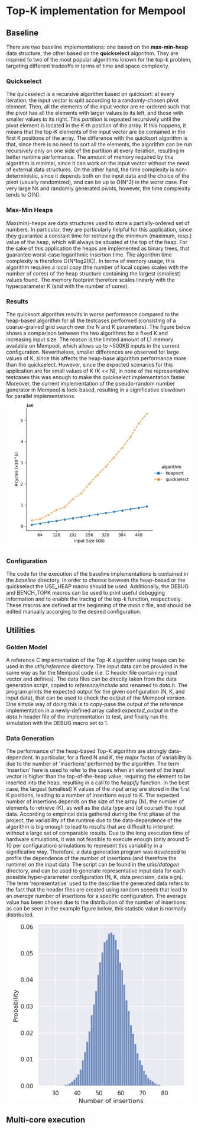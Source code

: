 # Top-K implementation for Mempool

## Baseline

There are two baseline implementations: one based on the **max-min-heap** data structure, the other based on the **quickselect** algorithm. They are inspired to two of the most popular algorithms known for the top-k problem, targeting different tradeoffs in terms of time and space complexity. 

### Quickselect
The quickselect is a recursive algorithm based on quicksort: at every iteration, the input vector is split according to a randomly-chosen pivot element. Then, all the elements of the input vector are re-ordered such that the pivot has all the elements with larger values to its left, and those with smaller values to its right. This *partition* is repeated recursively until the pivot element is located in the K-th position of the array. If this happens, it means that the top-K elements of the input vector are be contained in the first K positions of the array. The difference with the quicksort algorithm is that, since there is no need to sort all the elements, the algorithm can be run recursively only on one side of the partition at every iteration, resulting in better runtime performance. The amount of memory required by this algorithm is minimal, since it can work on the input vector without the need of external data structures. On the other hand, the time complexity is non-deterministic, since it depends both on the input data and the choice of the pivot (usually randomized), and can be up to O(N^2) in the worst case. For very large Ns and randomly generated pivots, however, the time complexity tends to O(N).

### Max-Min Heaps
Max(min)-heaps are data structures used to store a partially-ordered set of numbers. In particular, they are particularly helpful for this application, since they guarantee a constant time for retrieving the minimum (maximum, resp.) value of the heap, which will always be situated at the top of the heap. For the sake of this application the heaps are implemented as binary trees, that guarantee worst-case logarithmic insertion time. The algorithm time complexity is therefore O(N*log2(K)). In terms of memory usage, this algorithm requires a local copy (the number of local copies scales with the number of cores) of the heap structure containing the largest (smallest) values found. The memory footprint therefore scales linearly with the hyperparameter K (and with the number of cores). 

### Results
The quicksort algorithm results in worse performance compared to the heap-based algorithm for all the testcases performed (consisting of a coarse-grained grid search over the N and K parameters). The figure below shows a comparison between the two algorithms for a fixed K and increasing input size. The reason is the limited amount of L1 memory available on Mempool, which allows up to ~500KB inputs in the current configuration. Nevertheless, smaller differences are observed for large values of K, since this affects the heap-base algorithm performance more than the quickselect. However, since the expected scenarios for this application are for small values of K (K << N), in none of the representative testcases this was enough to make the quickselect implementation faster. Moreover, the current implementation of the pseudo-random number generator in Mempool is lock-based, resulting in a significative slowdown for parallel implementations. 
![Comparison of Quickselect and Heap-based baselines (K=8)](images/baseline.png "Comparison of Quickselect and Heap-based baselines (K=8)")

### Configuration
The code for the execution of the baseline implementations is contained in the *baseline* directory. In order to choose between the heap-based or the quickselect the USE_HEAP macro should be used. Additionally, the DEBUG and BENCH_TOPK macros can be used to print useful debugging information and to enable the tracing of the top-k function, respectively. These macros are defined at the beginning of the *main.c* file, and should be edited manually accorging to the desired configuration.

## Utilities

### Golden Model

A reference C implementation of the Top-K algorithm using heaps can be used in the *utils/reference* directory. The input data can be provided in the same way as for the Mempool code (i.e. C header file containing input vector and defines). The data files can be directly taken from the data generation script, copied to *reference/include* and renamed to *data.h*. The program prints the expected output for the given configuration (N, K, and input data), that can be used to check the output of the Mempool version. One simple way of doing this is to copy-pase the output of the reference implementation in a newly-defined array called *expected_output* in the *data.h* header file of the implementation to test, and finally run the simulation with the DEBUG macro set to 1.

### Data Generation

The performance of the heap-based Top-K algorithm are strongly data-dependent. In particular, for a fixed N and K, the major factor of variability is due to the number of 'insertions' performed by the algorithm. The term 'insertion' here is used to refer to the cases when an element of the input vector is higher than the top-of-the-heap value, requiring the element to be inserted into the heap, resulting in a call to the *heapify* function. In the best case, the largest (smallest) K values of the input array are stored in the first K positions, leading to a number of insertions equal to K. The expected number of insertions depends on the size of the array (N), the number of elements to retrieve (K), as well as the data type and (of course) the input data. According to empirical data gathered during the first phase of the project, the variability of the runtime due to the data-dependence of the algorithm is big enough to lead to results that are difficult to interpret without a large set of comparable results. Due to the long execution time of hardware simulations, it was not feasible to execute enough (only around 5-10 per configuration) simulations to represent this variability in a significative way. Therefore, a data generation program was developed to profile the dependence of the number of insertions (and therefore the runtime) on the input data. The script can be found in the *utils/datagen* directory, and can be used to generate representative input data for each possible hyper-parameter configuration (N, K, data precision, data sign). The term 'representative' used to the describe the generated data refers to the fact that the header files are created using random seeeds that lead to an *average* number of insertions for a specific configuration. The average value has been chosen due to the distribution of the number of insertions: as can be seen in the example figure below, this statistic value is normally distributed.
![](images/insertions.png "#insertions measured for 32bit unsigned integers running top-k algorithm with N=8K, K=8")

## Multi-core execution
